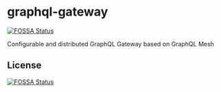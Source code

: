 # graphql-gateway
[![FOSSA Status](https://app.fossa.com/api/projects/git%2Bgithub.com%2Fcode-store-platform%2Fgraphql-portal.svg?type=shield)](https://app.fossa.com/projects/git%2Bgithub.com%2Fcode-store-platform%2Fgraphql-portal?ref=badge_shield)

Configurable and distributed GraphQL Gateway based on GraphQL Mesh


## License
[![FOSSA Status](https://app.fossa.com/api/projects/git%2Bgithub.com%2Fcode-store-platform%2Fgraphql-portal.svg?type=large)](https://app.fossa.com/projects/git%2Bgithub.com%2Fcode-store-platform%2Fgraphql-portal?ref=badge_large)